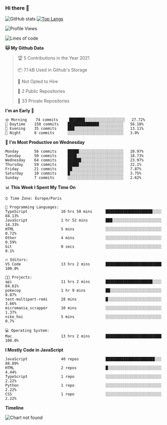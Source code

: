 ### Hi there 👋


![GitHub stats](https://github-readme-stats.vercel.app/api?username=remmmmmm&theme=dark&show_icons=true&count_private=true)
[![Top Langs](https://github-readme-stats.vercel.app/api/top-langs/?username=remmmmmm&layout=compact)](https://github.com/anuraghazra/github-readme-stats)



<!--START_SECTION:waka-->
![Profile Views](http://img.shields.io/badge/Profile%20Views-0-blue)

![Lines of code](https://img.shields.io/badge/From%20Hello%20World%20I%27ve%20Written-1.2%20million%20lines%20of%20code-blue)

**🐱 My Github Data** 

> 🏆 5 Contributions in the Year 2021
 > 
> 📦 7.1 kB Used in Github's Storage 
 > 
> 🚫 Not Opted to Hire
 > 
> 📜 2 Public Repositories 
 > 
> 🔑 33 Private Repositories  
 > 
**I'm an Early 🐤** 

```text
🌞 Morning    74 commits     ███████░░░░░░░░░░░░░░░░░░   27.72% 
🌆 Daytime    150 commits    ██████████████░░░░░░░░░░░   56.18% 
🌃 Evening    35 commits     ███░░░░░░░░░░░░░░░░░░░░░░   13.11% 
🌙 Night      8 commits      ░░░░░░░░░░░░░░░░░░░░░░░░░   3.0%

```
📅 **I'm Most Productive on Wednesday** 

```text
Monday       56 commits     █████░░░░░░░░░░░░░░░░░░░░   20.97% 
Tuesday      50 commits     ████░░░░░░░░░░░░░░░░░░░░░   18.73% 
Wednesday    64 commits     ██████░░░░░░░░░░░░░░░░░░░   23.97% 
Thursday     59 commits     █████░░░░░░░░░░░░░░░░░░░░   22.1% 
Friday       21 commits     ██░░░░░░░░░░░░░░░░░░░░░░░   7.87% 
Saturday     10 commits     █░░░░░░░░░░░░░░░░░░░░░░░░   3.75% 
Sunday       7 commits      ░░░░░░░░░░░░░░░░░░░░░░░░░   2.62%

```


📊 **This Week I Spent My Time On** 

```text
⌚︎ Time Zone: Europe/Paris

💬 Programming Languages: 
TypeScript               10 hrs 58 mins      █████████████████████░░░░   84.13% 
JavaScript               1 hr 52 mins        ███░░░░░░░░░░░░░░░░░░░░░░   14.33% 
HTML                     5 mins              ░░░░░░░░░░░░░░░░░░░░░░░░░   0.72% 
Other                    4 mins              ░░░░░░░░░░░░░░░░░░░░░░░░░   0.59% 
Git                      0 secs              ░░░░░░░░░░░░░░░░░░░░░░░░░   0.1%

🔥 Editors: 
VS Code                  13 hrs 2 mins       █████████████████████████   100.0%

🐱‍💻 Projects: 
api                      11 hrs 2 mins       █████████████████████░░░░   84.61% 
pokecop                  1 hr 9 mins         ██░░░░░░░░░░░░░░░░░░░░░░░   8.87% 
test-multipart-remi      28 mins             █░░░░░░░░░░░░░░░░░░░░░░░░   3.66% 
micromania_scrapper      10 mins             ░░░░░░░░░░░░░░░░░░░░░░░░░   1.37% 
nike_hoi                 5 mins              ░░░░░░░░░░░░░░░░░░░░░░░░░   0.7%

💻 Operating System: 
Mac                      13 hrs 2 mins       █████████████████████████   100.0%

```

**I Mostly Code in JavaScript** 

```text
JavaScript               40 repos            ██████████████████████░░░   88.89% 
HTML                     2 repos             █░░░░░░░░░░░░░░░░░░░░░░░░   4.44% 
TypeScript               1 repo              ░░░░░░░░░░░░░░░░░░░░░░░░░   2.22% 
Python                   1 repo              ░░░░░░░░░░░░░░░░░░░░░░░░░   2.22% 
CSS                      1 repo              ░░░░░░░░░░░░░░░░░░░░░░░░░   2.22%

```


**Timeline**

![Chart not found](https://raw.githubusercontent.com/remmmmmm/remmmmmm/main/charts/bar_graph.png) 


<!--END_SECTION:waka-->
